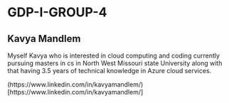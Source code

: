 # GDP-I-GROUP-4
## Kavya Mandlem 
<p> Myself Kavya who is interested in cloud computing and coding currently pursuing masters in cs in North West Missouri state University along with that 
having 3.5 years of technical knowledge in Azure cloud services.
</p>
(https://www.linkedin.com/in/kavyamandlem/)[https://www.linkedin.com/in/kavyamandlem/]
